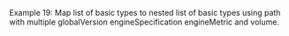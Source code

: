 Example 19:
Map list of basic types to nested list of basic types using path with multiple globalVersion engineSpecification engineMetric and volume.
